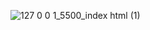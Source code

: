
![127 0 0 1_5500_index html (1)](https://user-images.githubusercontent.com/83801962/139735034-8d4a6f84-72ac-409a-9ad9-74521c0bff4e.png)
